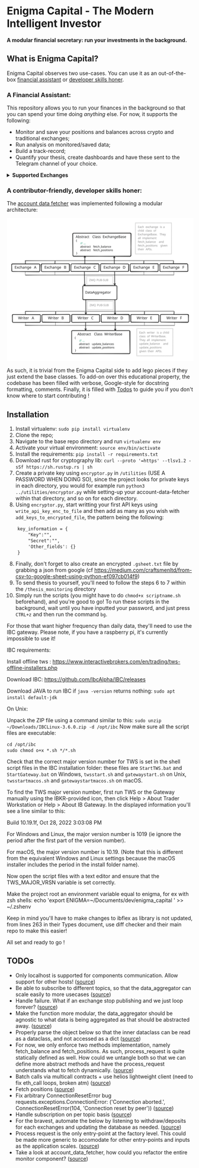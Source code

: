 # Enigma Capital - The Modern Intelligent Investor

**A modular financial secretary: run your investments in the background.**

## What is Enigma Capital?

Enigma Capital observes two use-cases. You can use it as an out-of-the-box [financial assistant](#a-financial-assistant) or [developer skills honer](#a-contributor-friendly-developer-skills-honer).

### A Financial Assistant:

This repository allows you to run your finances in the background so that you can spend your time doing _anything_ else. For now, it supports the following:

- Monitor and save your positions and balances across crypto and traditional exchanges;
- Run analysis on monitored/saved data;
- Build a track-record;
- Quantify your thesis, create dashboards and have these sent to the Telegram channel of your choice.

<details>
  <summary><strong>Supported Exchanges</strong></summary>

  - Binance;
  - Bybit;
  - DYDX; 
  - Ethereum; 
  - Interactive Brokers; 
  - TradeStation;
  - FTX (LoL);
  - Kraken;
  - RootStock;

</details>

### A contributor-friendly, developer skills honer:

The [account data fetcher](./account_data_fetcher/) was implemented following a modular architecture:

![Infrastructure](./readme_public/infrastructure_github.svg)

As such, it is trivial from the Enigma Capital side to add lego pieces if they just extend the base classes. To add-on over this educational property, the codebase has been filled with verbose, Google-style for docstring formatting, comments. Finally, it is filled with [Todos](#todos) to guide you if you don't know where to start contributing !

## Installation

1. Install virtualenv: `sudo pip install virtualenv`
1. Clone the repo;
2. Navigate to the base repo directory and run `virtualenv env`
3. Activate your virtual environment: `source env/bin/activate`
4. Install the requirements: `pip install -r requirements.txt`
5. Download rust for cryptography lib: `curl --proto '=https' --tlsv1.2 -sSf https://sh.rustup.rs | sh`
6. Create a private key using `encryptor.py` in `/utilities` (USE A PASSWORD WHEN DOING SO), since the project looks for private keys in each directory, you would for example run `python3 ../utilities/encryptor.py` while setting-up your account-data-fetcher within that directory, and so on for each directory.
7. Using `encryptor.py`, start writting your first API keys using `write_api_key_enc_to_file` and then add as many as you wish with `add_keys_to_encrypted_file`, the pattern being the following:
```
    key_information = {
        "Key":"",
        "Secret":"",
        'Other_fields': {}
    }
```
8. Finally, don't forget to also create an encrypted `.gsheet.txt` file by grabbing a json from google (cf https://medium.com/craftsmenltd/from-csv-to-google-sheet-using-python-ef097cb014f9)
9. To send thesis to yourself, you'll need to follow the steps 6 to 7 within the `/thesis_monitoring` directory
10. Simply run the scripts (you might have to do `chmod+x scriptname.sh` beforehand), and you're good to go! To run these scripts in the background, wait until you have inputted your password, and just press `CTRL+z` and then run the command `bg`.


For those that want higher frequency than daily data, they'll need to use the IBC gateway. Please note, if you have a raspberry pi, it's currently impossible to use it!

IBC requirements:

Install offline tws : https://www.interactivebrokers.com/en/trading/tws-offline-installers.php

Download IBC: https://github.com/IbcAlpha/IBC/releases  

Download JAVA to run IBC if `java -version` returns nothing: `sudo apt install default-jdk`

On Unix:

Unpack the ZIP file using a command similar to this:
`sudo unzip ~/Downloads/IBCLinux-3.6.0.zip -d /opt/ibc`
Now make sure all the script files are executable:
```
cd /opt/ibc
sudo chmod o+x *.sh */*.sh
```
Check that the correct major version number for TWS is set in the shell script files in the IBC installation folder: these files are `StartTWS.bat` and `StartGateway.bat` on Windows, `twsstart.sh` and `gatewaystart.sh` on Unix, `twsstartmacos.sh` and `gatewaystartmacos.sh` on macOS.

To find the TWS major version number, first run TWS or the Gateway manually using the IBKR-provided icon, then click Help > About Trader Workstation or Help > About IB Gateway. In the displayed information you'll see a line similar to this:

   Build 10.19.1f, Oct 28, 2022 3:03:08 PM
  
For Windows and Linux, the major version number is 1019 (ie ignore the period after the first part of the version number).

For macOS, the major version number is 10.19. (Note that this is different from the equivalent Windows and Linux settings because the macOS installer includes the period in the install folder name).

Now open the script files with a text editor and ensure that the TWS_MAJOR_VRSN variable is set correctly.

Make the project root an environment variable equal to enigma, for ex with zsh shells: echo 'export ENIGMA=~/Documents/dev/enigma_capital ' >> ~/.zshenv

Keep in mind you'll have to make changes to ibflex as library is not updated, from lines 263 in their Types document, use diff checker and their main repo to make this easier!

All set and ready to go !

 
 ## TODOs
- Only localhost is supported for components communication. Allow support for other hosts! ([source](https://github.com/SFYLL/enigma_capital/blob/make_it_better/account_data_fetcher/data_aggregator/data_aggregator.py#L226))
- Be able to subscribe to different topics, so that the data_aggregator can scale easily to more usecases ([source](https://github.com/SFYLL/enigma_capital/blob/make_it_better/account_data_fetcher/data_aggregator/data_aggregator.py#L287))
- Handle failure. What if an exchange stop publishing and we just loop forever? ([source](https://github.com/SFYLL/enigma_capital/blob/make_it_better/account_data_fetcher/data_aggregator/data_aggregator.py#L292))
- Make the function more modular, the data_aggregator should be agnostic to what data is being aggregated as that should be abstracted away. ([source](https://github.com/SFYLL/enigma_capital/blob/make_it_better/account_data_fetcher/data_aggregator/data_aggregator.py#L293))
- Properly parse the object below so that the inner dataclass can be read as a dataclass, and not accessed as a dict ([source](https://github.com/SFYLL/enigma_capital/blob/make_it_better/account_data_fetcher/data_aggregator/data_aggregator.py#L319))
- For now, we only enforce two methods implementation, namely fetch_balance and fetch_positions. As such, process_request is quite statically defined as well. How could we untangle both so that we can define more abstract methods and have the process_request understands what to fetch dynamically. ([source](https://github.com/SFYLL/enigma_capital/blob/make_it_better/account_data_fetcher/exchanges/exchange_base.py#L12))
- Batch calls via multicall contracts + use helios lightweight client (need to fix eth_call loops, broken atm) ([source](https://github.com/SFYLL/enigma_capital/blob/make_it_better/account_data_fetcher/exchanges/ethereum/data_fetcher.py#L42))
- Fetch positions ([source](https://github.com/SFYLL/enigma_capital/blob/make_it_better/account_data_fetcher/exchanges/ib_async/data_fetcher.py#L49))
- Fix arbitrary ConnectionResetError bug requests.exceptions.ConnectionError: ('Connection aborted.', ConnectionResetError(104, 'Connection reset by peer')) ([source](https://github.com/SFYLL/enigma_capital/blob/make_it_better/account_data_fetcher/exchanges/dydx/data_fetcher.py#L65))
- Handle subscription on per topic basis ([source](https://github.com/SFYLL/enigma_capital/blob/make_it_better/account_data_fetcher/writers/writer_base.py#L100))
- For the bravest, automate the below by listening to withdraw/deposits for each exchanges and updating the database as needed. ([source](https://github.com/SFYLL/enigma_capital/blob/make_it_better/account_data_fetcher/writers/deposit_and_withdraw_handler.py#L58))
- Process request is the only entry-point at the factory level. This could be made more generic to accomodate for other entry-points and inputs as the application scales. ([source](https://github.com/SFYLL/enigma_capital/blob/make_it_better/account_data_fetcher/launcher/process_factory_base.py#L43))
- Take a look at account_data_fetcher, how could you refactor the entire monitor component? ([source](https://github.com/SFYLL/enigma_capital/blob/make_it_better/monitor/runner.py#L20))